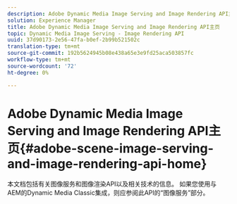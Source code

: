 ```yaml
---
description: Adobe Dynamic Media Image Serving and Image Rendering API主页
solution: Experience Manager
title: Adobe Dynamic Media Image Serving and Image Rendering API主页
topic: Dynamic Media Image Serving - Image Rendering API
uuid: 37d90173-2e56-47fa-b0ef-2b99b521502c
translation-type: tm+mt
source-git-commit: 192b5624945b08e438a65e3e9fd25aca503857fc
workflow-type: tm+mt
source-wordcount: '72'
ht-degree: 0%

---
```



# Adobe Dynamic Media Image Serving and Image Rendering API主页{#adobe-scene-image-serving-and-image-rendering-api-home}

本文档包括有关图像服务和图像渲染API以及相关技术的信息。 如果您使用与AEM的Dynamic Media Classic集成，则应参阅此API的“图像服务”部分。